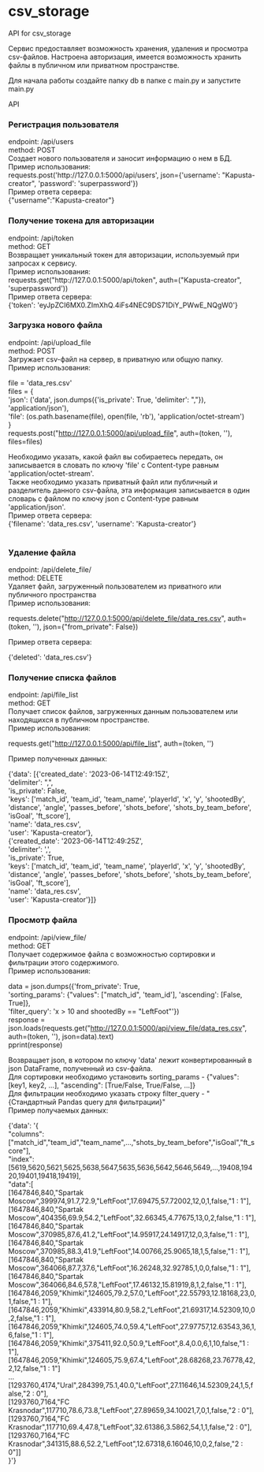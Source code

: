 # csv_storage
API for csv_storage

Сервис предоставляет возможность хранения, удаления и просмотра csv-файлов. Настроена авторизация,
имеется возможность хранить файлы в публичном или приватном пространстве.

Для начала работы создайте папку db в папке с main.py и запустите main.py

API

<h3>Регистрация пользователя</h3>
endpoint: /api/users<br>
method: POST<br>
Создает нового пользователя и заносит информацию о нем в БД.<br>
Пример использования:<br>
requests.post('http://127.0.0.1:5000/api/users', json={'username': "Kapusta-creator", 'password': 'superpassword'})<br>
Пример ответа сервера:<br>
{"username":"Kapusta-creator"}

<h3>Получение токена для авторизации</h3>
endpoint: /api/token<br>
method: GET<br>
Возвращает уникальный токен для авторизации, используемый при запросах к сервису.<br>
Пример использования:<br>
requests.get("http://127.0.0.1:5000/api/token", auth=("Kapusta-creator", 'superpassword'))<br>
Пример ответа сервера:<br>
{'token': 'eyJpZCI6MX0.ZImXhQ.4iFs4NEC9DS71DiY_PWwE_NQgW0'}<br>
<h3>Загрузка нового файла</h3>
endpoint: /api/upload_file<br>
method: POST<br>
Загружает csv-файл на сервер, в приватную или общую папку.<br>
Пример использования:<br>

file = 'data_res.csv'<br>
files = {<br>
    'json': ('data', json.dumps({'is_private': True, 'delimiter': ","}), 'application/json'),<br>
    'file': (os.path.basename(file), open(file, 'rb'), 'application/octet-stream')<br>
}<br>
requests.post("http://127.0.0.1:5000/api/upload_file", auth=(token, ''), files=files)<br>

Необходимо указать, какой файл вы собираетесь передать, он записывается в словать по ключу 'file' с Content-type равным 'application/octet-stream'.<br>
Также необходимо указать приватный файл или публичный и разделитель данного csv-файла,
эта информация записывается в один словарь с файлом по ключу json с Content-type равным 'application/json'.<br>
Пример ответа сервера:<br>
{'filename': 'data_res.csv', 'username': 'Kapusta-creator'}<br>
<br>

<h3>Удаление файла</h3>
endpoint: /api/delete_file/<filename><br>
method: DELETE<br>
Удаляет файл, загруженный пользователем из приватного или публичного пространства<br>
Пример использования:<br>

requests.delete("http://127.0.0.1:5000/api/delete_file/data_res.csv", auth=(token, ''), json={"from_private": False})<br>

Пример ответа сервера:<br>

{'deleted': 'data_res.csv'}<br>

<h3>Получение списка файлов</h3>
endpoint: /api/file_list<br>
method: GET<br>
Получает список файлов, загруженных данным пользователем или находящихся в публичном пространстве.<br>
Пример использования:<br>

requests.get("http://127.0.0.1:5000/api/file_list", auth=(token, '')<br>

Пример полученных данных:<br>

  {'data': [{'created_date': '2023-06-14T12:49:15Z',<br>
           'delimiter': ",",<br>
           'is_private': False,<br>
           'keys': ['match_id',
                    'team_id',
                    'team_name',
                    'playerId',
                    'x',
                    'y',
                    'shootedBy',
                    'distance',
                    'angle',
                    'passes_before',
                    'shots_before',
                    'shots_by_team_before',
                    'isGoal',
                    'ft_score'],<br>
           'name': 'data_res.csv',<br>
           'user': 'Kapusta-creator'},<br>
          {'created_date': '2023-06-14T12:49:25Z',<br>
           'delimiter': ',',<br>
           'is_private': True,<br>
           'keys': ['match_id',
                    'team_id',
                    'team_name',
                    'playerId',
                    'x',
                    'y',
                    'shootedBy',
                    'distance',
                    'angle',
                    'passes_before',
                    'shots_before',
                    'shots_by_team_before',
                    'isGoal',
                    'ft_score'],<br>
           'name': 'data_res.csv',<br>
           'user': 'Kapusta-creator'}]}<br>

<h3>Просмотр файла</h3>
endpoint: /api/view_file/<filename><br>
method: GET<br>
Получает содержимое файла с возможностью сортировки и фильтрации этого содержимого.<br>
Пример использования:<br>

data = json.dumps({'from_private': True,<br> 'sorting_params': {"values": ["match_id", 'team_id'], 
                                                             'ascending': [False, True]},<br>
                    'filter_query': 'x > 10 and shootedBy == "LeftFoot"'})<br>
response = json.loads(requests.get("http://127.0.0.1:5000/api/view_file/data_res.csv", auth=(token, ''), json=data).text)<br>
pprint(response)<br>

Возвращает json, в котором по ключу 'data' лежит конвертированный в json DataFrame, полученный из csv-файла.<br>
Для сортировки необходимо установить sorting_params - {"values": [key1, key2, ...], "ascending": [True/False, True/False, ...]}<br>
Для фильтрации необходимо указать строку filter_query - "{Стандартный Pandas query для фильтрации}"<br>
Пример получаемых данных:<br>

{'data': '{<br>
  "columns": ["match_id","team_id","team_name",...,"shots_by_team_before","isGoal","ft_score"],<br>
  "index":[5619,5620,5621,5625,5638,5647,5635,5636,5642,5646,5649,...,19408,19420,19401,19418,19419],<br>
  "data":[<br>
         [1647846,840,"Spartak Moscow",399974,91.7,72.9,"LeftFoot",17.69475,57.72002,12,0,1,false,"1 : 1"],<br>
         [1647846,840,"Spartak Moscow",404356,69.9,54.2,"LeftFoot",32.66345,4.77675,13,0,2,false,"1 : 1"],<br>
         [1647846,840,"Spartak Moscow",370985,87.6,41.2,"LeftFoot",14.95917,24.14917,12,0,3,false,"1 : 1"],<br>
         [1647846,840,"Spartak Moscow",370985,88.3,41.9,"LeftFoot",14.00766,25.9065,18,1,5,false,"1 : 1"],<br>
         [1647846,840,"Spartak Moscow",364066,87.7,37.6,"LeftFoot",16.26248,32.92785,1,0,0,false,"1 : 1"],<br>
         [1647846,840,"Spartak Moscow",364066,84.6,57.8,"LeftFoot",17.46132,15.81919,8,1,2,false,"1 : 1"],<br>
         [1647846,2059,"Khimki",124605,79.2,57.0,"LeftFoot",22.55793,12.18168,23,0,1,false,"1 : 1"],<br>
         [1647846,2059,"Khimki",433914,80.9,58.2,"LeftFoot",21.69317,14.52309,10,0,2,false,"1 : 1"],<br>
         [1647846,2059,"Khimki",124605,74.0,59.4,"LeftFoot",27.97757,12.63543,36,1,6,false,"1 : 1"],<br>
         [1647846,2059,"Khimki",375411,92.0,50.9,"LeftFoot",8.4,0.0,6,1,10,false,"1 : 1"],<br>
         [1647846,2059,"Khimki",124605,75.9,67.4,"LeftFoot",28.68268,23.76778,42,2,12,false,"1 : 1"]<br>
         ...<br>
         [1293760,4174,"Ural",284399,75.1,40.0,"LeftFoot",27.11646,14.52309,24,1,5,false,"2 : 0"],<br>
         [1293760,7164,"FC Krasnodar",117710,78.6,73.8,"LeftFoot",27.89659,34.10021,7,0,1,false,"2 : 0"],<br>
         [1293760,7164,"FC Krasnodar",117710,69.4,47.8,"LeftFoot",32.61386,3.5862,54,1,1,false,"2 : 0"],<br>
         [1293760,7164,"FC Krasnodar",341315,88.6,52.2,"LeftFoot",12.67318,6.16046,10,0,2,false,"2 : 0"]]<br>
  }'}<br>

